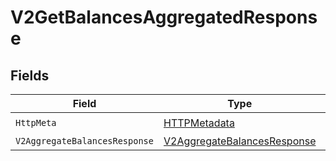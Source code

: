 # V2GetBalancesAggregatedResponse


## Fields

| Field                                                                                 | Type                                                                                  | Required                                                                              | Description                                                                           |
| ------------------------------------------------------------------------------------- | ------------------------------------------------------------------------------------- | ------------------------------------------------------------------------------------- | ------------------------------------------------------------------------------------- |
| `HttpMeta`                                                                            | [HTTPMetadata](../../Models/Components/HTTPMetadata.md)                               | :heavy_check_mark:                                                                    | N/A                                                                                   |
| `V2AggregateBalancesResponse`                                                         | [V2AggregateBalancesResponse](../../Models/Components/V2AggregateBalancesResponse.md) | :heavy_minus_sign:                                                                    | OK                                                                                    |